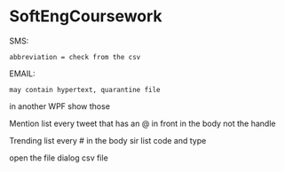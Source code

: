 # SoftEngCoursework
SMS:
	
	
	abbreviation = check from the csv

EMAIL: 
	
	
	may contain hypertext, quarantine file


	
in another WPF show those

Mention list
	every tweet that has an @ in front in the body not the handle

Trending list
	every # in the body
sir list
	code and type


open the file dialog csv file
